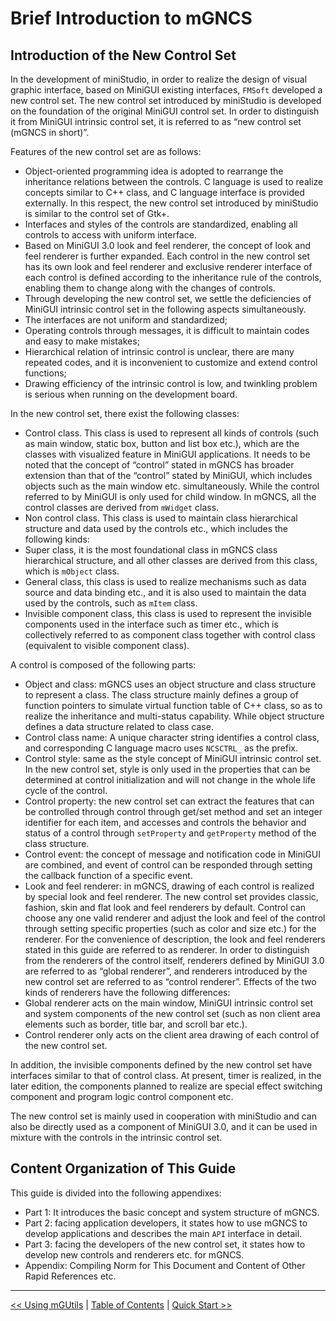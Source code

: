 # Brief Introduction to mGNCS

## Introduction of the New Control Set

In the development of miniStudio, in order to realize the design of visual
graphic interface, based on MiniGUI existing interfaces, `FMSoft` developed a
new control set. The new control set introduced by miniStudio is developed on
the foundation of the original MiniGUI control set. In order to distinguish it
from MiniGUI intrinsic control set, it is referred to as “new control set
(mGNCS in short)”.

Features of the new control set are as follows:

- Object-oriented programming idea is adopted to rearrange the inheritance
relations between the controls. C language is used to realize concepts similar
to C++ class, and C language interface is provided externally. In this respect,
the new control set introduced by miniStudio is similar to the control set of
Gtk+.
- Interfaces and styles of the controls are standardized, enabling all controls
to access with uniform interface.
- Based on MiniGUI 3.0 look and feel renderer, the concept of look and feel
renderer is further expanded. Each control in the new control set has its own
look and feel renderer and exclusive renderer interface of each control is
defined according to the inheritance rule of the controls, enabling them to
change along with the changes of controls.
- Through developing the new control set, we settle the deficiencies of MiniGUI
intrinsic control set in the following aspects simultaneously.
- The interfaces are not uniform and standardized;
- Operating controls through messages, it is difficult to maintain codes and
easy to make mistakes;
- Hierarchical relation of intrinsic control is unclear, there are many
repeated codes, and it is inconvenient to customize and extend control
functions;
- Drawing efficiency of the intrinsic control is low, and twinkling problem is
serious when running on the development board.

In the new control set, there exist the following classes:

- Control class. This class is used to represent all kinds of controls (such as
main window, static box, button and list box etc.), which are the classes with
visualized feature in MiniGUI applications. It needs to be noted that the
concept of “control” stated in mGNCS has broader extension than that of the
“control” stated by MiniGUI, which includes objects such as the main window
etc. simultaneously. While the control referred to by MiniGUI is only used for
child window. In mGNCS, all the control classes are derived from `mWidget`
class.
- Non control class. This class is used to maintain class hierarchical
structure and data used by the controls etc., which includes the following
kinds:
- Super class, it is the most foundational class in mGNCS class hierarchical
structure, and all other classes are derived from this class, which is
`mObject` class.
- General class, this class is used to realize mechanisms such as data source
and data binding etc., and it is also used to maintain the data used by the
controls, such as `mItem` class.
- Invisible component class, this class is used to represent the invisible
components used in the interface such as timer etc., which is collectively
referred to as component class together with control class (equivalent to
visible component class).

A control is composed of the following parts:

- Object and class: mGNCS uses an object structure and class structure to
represent a class. The class structure mainly defines a group of function
pointers to simulate virtual function table of C++ class, so as to realize the
inheritance and multi-status capability. While object structure defines a data
structure related to class case.
- Control class name: A unique character string identifies a control class, and
corresponding C language macro uses `NCSCTRL_` as the prefix.
- Control style: same as the style concept of MiniGUI intrinsic control set. In
the new control set, style is only used in the properties that can be
determined at control initialization and will not change in the whole life
cycle of the control.
- Control property: the new control set can extract the features that can be
controlled through control through get/set method and set an integer identifier
for each item, and accesses and controls the behavior and status of a control
through `setProperty` and `getProperty` method of the class structure.
- Control event: the concept of message and notification code in MiniGUI are
combined, and event of control can be responded through setting the callback
function of a specific event.
- Look and feel renderer: in mGNCS, drawing of each control is realized by
special look and feel renderer. The new control set provides classic, fashion,
skin and flat look and feel renderers by default. Control can choose any one
valid renderer and adjust the look and feel of the control through setting
specific properties (such as color and size etc.) for the renderer. For the
convenience of description, the look and feel renderers stated in this guide
are referred to as renderer. In order to distinguish from the renderers of the
control itself, renderers defined by MiniGUI 3.0 are referred to as “global
renderer”, and renderers introduced by the new control set are referred to as
“control renderer”. Effects of the two kinds of renderers have the following
differences:
- Global renderer acts on the main window, MiniGUI intrinsic control set and
system components of the new control set (such as non client area elements such
as border, title bar, and scroll bar etc.).
- Control renderer only acts on the client area drawing of each control of the
new control set.

In addition, the invisible components defined by the new control set have
interfaces similar to that of control class. At present, timer is realized, in
the later edition, the components planned to realize are special effect
switching component and program logic control component etc.

The new control set is mainly used in cooperation with miniStudio and can also
be directly used as a component of MiniGUI 3.0, and it can be used in mixture
with the controls in the intrinsic control set.

## Content Organization of This Guide

This guide is divided into the following appendixes:

- Part 1: It introduces the basic concept and system structure of mGNCS.
- Part 2: facing application developers, it states how to use mGNCS to develop
applications and describes the main `API` interface in detail.
- Part 3: facing the developers of the new control set, it states how to
develop new controls and renderers etc. for mGNCS.
- Appendix: Compiling Norm for This Document and Content of Other Rapid
References etc.

----

[&lt;&lt; Using mGUtils](MiniGUIProgGuidePart1Chapter12.md) |
[Table of Contents](README.md) |
[Quick Start &gt;&gt;](MiniGUIProgGuidePart2Chapter02.md)

[Release Notes for MiniGUI 3.2]: /supplementary-docs/Release-Notes-for-MiniGUI-3.2.md
[Release Notes for MiniGUI 4.0]: /supplementary-docs/Release-Notes-for-MiniGUI-4.0.md
[Showing Text in Complex or Mixed Scripts]: /supplementary-docs/Showing-Text-in-Complex-or-Mixed-Scripts.md
[Supporting and Using Extra Input Messages]: /supplementary-docs/Supporting-and-Using-Extra-Input-Messages.md
[Using CommLCD NEWGAL Engine and Comm IAL Engine]: /supplementary-docs/Using-CommLCD-NEWGAL-Engine-and-Comm-IAL-Engine.md
[Using Enhanced Font Interfaces]: /supplementary-docs/Using-Enhanced-Font-Interfaces.md
[Using Images and Fonts on System without File System]: /supplementary-docs/Using-Images-and-Fonts-on-System-without-File-System.md
[Using SyncUpdateDC to Reduce Screen Flicker]: /supplementary-docs/Using-SyncUpdateDC-to-Reduce-Screen-Flicker.md
[Writing DRI Engine Driver for Your GPU]: /supplementary-docs/Writing-DRI-Engine-Driver-for-Your-GPU.md
[Writing MiniGUI Apps for 64-bit Platforms]: /supplementary-docs/Writing-MiniGUI-Apps-for-64-bit-Platforms.md

[Quick Start]: /user-manual/MiniGUIUserManualQuickStart.md
[Building MiniGUI]: /user-manual/MiniGUIUserManualBuildingMiniGUI.md
[Compile-time Configuration]: /user-manual/MiniGUIUserManualCompiletimeConfiguration.md
[Runtime Configuration]: /user-manual/MiniGUIUserManualRuntimeConfiguration.md
[Tools]: /user-manual/MiniGUIUserManualTools.md
[Feature List]: /user-manual/MiniGUIUserManualFeatureList.md

[MiniGUI Overview]: /MiniGUI-Overview.md
[MiniGUI User Manual]: /user-manual/README.md
[MiniGUI Programming Guide]: /programming-guide/README.md
[MiniGUI Porting Guide]: /porting-guide/README.md
[MiniGUI Supplementary Documents]: /supplementary-docs/README.md
[MiniGUI API Reference Manuals]: /api-reference/README.md

[MiniGUI Official Website]: http://www.minigui.com
[Beijing FMSoft Technologies Co., Ltd.]: https://www.fmsoft.cn
[FMSoft Technologies]: https://www.fmsoft.cn
[HarfBuzz]: https://www.freedesktop.org/wiki/Software/HarfBuzz/
